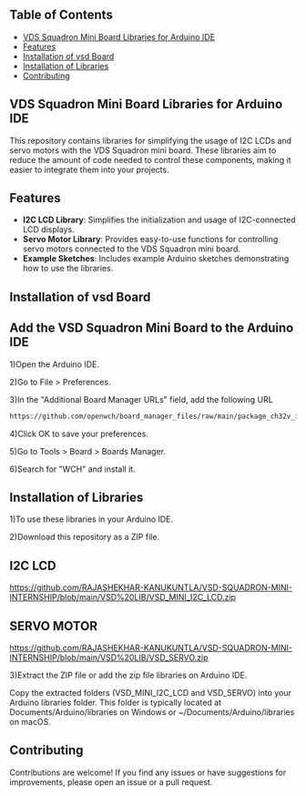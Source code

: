 ## Table of Contents

- [VDS Squadron Mini Board Libraries for Arduino IDE](#VDSSquadronMiniBoardLibrariesforArduinoIDE)
- [Features](#features)
- [Installation of vsd Board](#InstallationofvsdBoard)
- [Installation of Libraries](#InstallationofLibraries)
- [Contributing](#Contributing) 

## VDS Squadron Mini Board Libraries for Arduino IDE
This repository contains libraries for simplifying the usage of I2C LCDs and servo motors with the VDS Squadron mini board. 
These libraries aim to reduce the amount of code needed to control these components, making it easier to integrate them into your projects.

## Features

- **I2C LCD Library**: Simplifies the initialization and usage of I2C-connected LCD displays.
- **Servo Motor Library**: Provides easy-to-use functions for controlling servo motors connected to the VDS Squadron mini board.
- **Example Sketches**: Includes example Arduino sketches demonstrating how to use the libraries.


## Installation of vsd Board
## Add the VSD Squadron Mini Board to the Arduino IDE

1)Open the Arduino IDE.

2)Go to File > Preferences.

3)In the "Additional Board Manager URLs" field, add the following URL


```sh
https://github.com/openwch/board_manager_files/raw/main/package_ch32v_index.json
```

4)Click OK to save your preferences.

5)Go to Tools > Board > Boards Manager.

6)Search for "WCH" and install it.

## Installation of Libraries

1)To use these libraries in your Arduino IDE.

2)Download this repository as a ZIP file.

## I2C LCD 

https://github.com/RAJASHEKHAR-KANUKUNTLA/VSD-SQUADRON-MINI-INTERNSHIP/blob/main/VSD%20LIB/VSD_MINI_I2C_LCD.zip

## SERVO MOTOR

https://github.com/RAJASHEKHAR-KANUKUNTLA/VSD-SQUADRON-MINI-INTERNSHIP/blob/main/VSD%20LIB/VSD_SERVO.zip

3)Extract the ZIP file or add the zip file libraries on Arduino IDE.

Copy the extracted folders (VSD_MINI_I2C_LCD and VSD_SERVO) into your Arduino libraries folder. 
This folder is typically located at Documents/Arduino/libraries on Windows or ~/Documents/Arduino/libraries on macOS.


## Contributing

Contributions are welcome! If you find any issues or have suggestions for improvements, please open an issue or a pull request.



